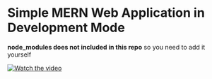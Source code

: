 # Simple MERN Web Application in Development Mode

**node_modules does not included in this repo** so you need to add it yourself

[![Watch the video](https://img.youtube.com/vi/T-D1KVIuvjA/maxresdefault.jpg)](https://youtu.be/vt5fpE0bzSY)

